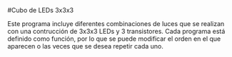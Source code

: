 #Cubo de LEDs 3x3x3

Este programa incluye diferentes combinaciones de luces que se realizan con una contrucción de 3x3x3 LEDs y 3 transistores. Cada programa está definido como función, por lo que se puede modificar el orden en el que aparecen o las veces que se desea repetir cada uno. 
